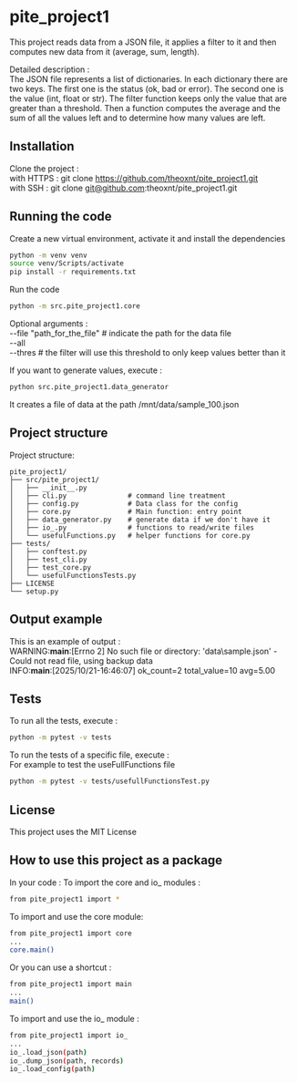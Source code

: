 # pite_project1

This project reads data from a JSON file, it applies a filter to it and then computes new data from it (average, sum, length). 

Detailed description : <br>
The JSON file represents a list of dictionaries. In each dictionary there are two keys. The first one is the status (ok, bad or error). The second one is the value (int, float or str). The filter function keeps only the value that are greater than a threshold. Then a function computes the average and the sum of all the values left and to determine how many values are left. 

## Installation

Clone the project :<br>
with HTTPS : git clone https://github.com/theoxnt/pite_project1.git<br>
with SSH : git clone git@github.com:theoxnt/pite_project1.git<br>

## Running the code 

Create a new virtual environment, activate it and install the dependencies 
```bash
python -m venv venv
source venv/Scripts/activate
pip install -r requirements.txt
```
Run the code
```bash
python -m src.pite_project1.core 
```
Optional arguments :<br>
    --file "path_for_the_file" # indicate the path for the data file<br>
    --all<br> 
    --thres # the filter will use this threshold to only keep values better than it<br>

If you want to generate values, execute : 
```bash
python src.pite_project1.data_generator
```
It creates a file of data at the path /mnt/data/sample_100.json <br>

## Project structure 

Project structure:

```text
pite_project1/
├── src/pite_project1/
│   ├── __init__.py
│   ├── cli.py               # command line treatment
│   ├── config.py            # Data class for the config
│   ├── core.py              # Main function: entry point
│   ├── data_generator.py    # generate data if we don't have it
│   ├── io_.py               # functions to read/write files
│   └── usefulFunctions.py   # helper functions for core.py
├── tests/
│   ├── conftest.py
│   ├── test_cli.py
│   ├── test_core.py
│   └── usefulFunctionsTests.py
├── LICENSE
└── setup.py
```



## Output example 

This is an example of output :<br> 
WARNING:__main__:[Errno 2] No such file or directory: 'data\\sample.json' - Could not read file, using backup data<br>
INFO:__main__:[2025/10/21-16:46:07] ok_count=2 total_value=10 avg=5.00<br>

## Tests 

To run all the tests, execute : 
```bash
python -m pytest -v tests
```
To run the tests of a specific file, execute :<br>
For example to test the useFullFunctions file
```bash
python -m pytest -v tests/usefullFunctionsTest.py
```

## License
This project uses the MIT License

## How to use this project as a package 

In your code : 
To import the core and io_ modules :
```bash
from pite_project1 import * 
```

To import and use the core module:
```bash
from pite_project1 import core
...
core.main()
```
Or you can use a shortcut :
```bash
from pite_project1 import main
...
main()
```

To import and use the io_ module :
```bash
from pite_project1 import io_
...
io_.load_json(path)
io_.dump_json(path, records)
io_.load_config(path)
```


